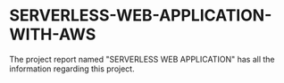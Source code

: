 # SERVERLESS-WEB-APPLICATION-WITH-AWS
The project report named "SERVERLESS WEB APPLICATION" has all the information regarding this project.

